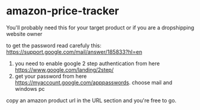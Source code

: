 # amazon-price-tracker
You'll probably need this for your target product or if you are a dropshipping website owner


to get the password read carefuly this: https://support.google.com/mail/answer/185833?hl=en
1. you need to enable google 2 step authentication from here https://www.google.com/landing/2step/
2. get your password from here https://myaccount.google.com/apppasswords. choose mail and windows pc

copy an amazon product url in the URL section and you're free to go.
